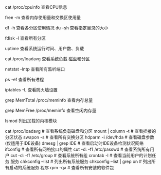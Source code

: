 cat /proc/cpuinfo 查看CPU信息

free -m 查看内存使用量和交换区使用量

df -h 查看各分区使用情况
du -sh 查看指定目录的大小

fdisk -l 查看所有分区

uptime  查看系统运行时间、用户数、负载 

cat /proc/loadavg  查看系统负载 磁盘和分区

netstat -lntp 查看所有监听端口

ps -ef 查看所有进程

iptables -L 查看防火墙设置

grep MemTotal /proc/meminfo 查看内存总量

grep MemFree /proc/meminfo  查看空闲内存量

Ismod 列出加载的内核模块

cat /proc/loadavg # 查看系统负载磁盘和分区
mount | column -t # 查看挂接的分区状态
swapon -s # 查看所有交换分区
hdparm -i /dev/hda # 查看磁盘参数(仅适用于IDE设备)
dmesg | grep IDE # 查看启动时IDE设备检测状况网络
ifconfig # 查看所有网络接口的属性
cut -d: -f1 /etc/passwd # 查看系统所有用户
cut -d: -f1 /etc/group # 查看系统所有组
crontab -l # 查看当前用户的计划任务 服务
chkconfig –list # 列出所有系统服务
chkconfig –list | grep on # 列出所有启动的系统服务 程序
rpm -qa # 查看所有安装的软件包
